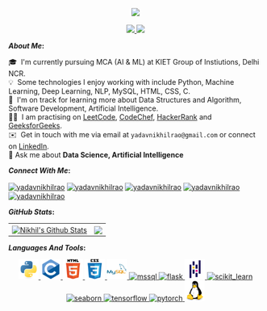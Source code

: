 <p align="center">
  <a href="https://github.com/yadavnikhilrao"> <img src="assets/welcome.svg"/> </a>
</p>

<p align="center">
  <a href="https://github.com/yadavnikhilrao"> <img src="assets/samir.svg"/> <img src="assets/paul.svg"/> </a>
</p>


<b>*About Me*:</b> 

  🎓 &nbsp;I'm currently pursuing MCA (AI & ML) at KIET Group of Instiutions, Delhi NCR.\
  💡 &nbsp;Some technologies I enjoy working with include Python, Machine Learning, Deep Learning, NLP, MySQL, HTML, CSS, C.\
  🌱 &nbsp;I'm on track for learning more about Data Structures and Algorithm, Software Development, Artificial Intelligence.\
  👨‍💻 &nbsp;I am practising on [LeetCode](https://leetcode.com/yadavnikhilrao), [CodeChef](https://www.codechef.com/users/yadavnikhilrao), [HackerRank](https://www.hackerrank.com/yadavnikhilrao) and [GeeksforGeeks](https://auth.geeksforgeeks.org/user/yadavnikhilrao/practice).\
  ✉️ &nbsp;Get in touch with me via email at ```yadavnikhilrao@gmail.com``` or connect on [LinkedIn](https://www.linkedin.com/in/yadavnikhilrao).\
  💬 Ask me about **Data Science, Artificial Intelligence**

<b>*Connect With Me*:</b> 

<a href="https://instagram.com/yadavnikhilrao" target="blank"><img align="center" src="https://raw.githubusercontent.com/rahuldkjain/github-profile-readme-generator/master/src/images/icons/Social/instagram.svg" alt="yadavnikhilrao" height="20" width="30" /></a>
<a href="https://linkedin.com/in/yadavnikhilrao" target="blank"><img align="center" src="https://raw.githubusercontent.com/rahuldkjain/github-profile-readme-generator/master/src/images/icons/Social/linked-in-alt.svg" alt="yadavnikhilrao" height="20" width="30" /></a>
<a href="https://twitter.com/yadavnikhilrao" target="blank"><img align="center" src="https://raw.githubusercontent.com/rahuldkjain/github-profile-readme-generator/master/src/images/icons/Social/twitter.svg" alt="yadavnikhilrao" height="20" width="30" /></a>
<a href="https://kaggle.com/yadavnikhilrao" target="blank"><img align="center" src="https://raw.githubusercontent.com/rahuldkjain/github-profile-readme-generator/master/src/images/icons/Social/kaggle.svg" alt="yadavnikhilrao" height="20" width="30" /></a>
<a href="https://www.youtube.com/c/yadavnikhilrao" target="blank"><img align="center" src="https://raw.githubusercontent.com/rahuldkjain/github-profile-readme-generator/master/src/images/icons/Social/youtube.svg" alt="yadavnikhilrao" height="20" width="30" /></a>

 <b> </b>

<b>*GitHub Stats*:</b> 
  
  <b> </b> 
  
  
<p align="center">
<table>
<tr>
  
  <td>
  <a href="https://github.com/yadavnikhilrao">
  <img align="center" src="https://github-readme-streak-stats.herokuapp.com/?user=yadavnikhilrao&theme=radical&hide_border=true" alt="Nikhil's Github Stats" height="180rem" />
  </a>
  </td>
    
  <td> 
<a href="https://github.com/yadavnikhilrao"><img align="center" src="https://github-readme-stats.vercel.app/api/top-langs/?username=yadavnikhilrao&layout=compact&theme=radical&hide_border=true" height="180rem"/></a>
  </td>
    
</tr>
</table>
</p>


  
<b>*Languages And Tools*:</b>
  
<b> </b>  

  <p align="center">
  <a href="https://www.python.org" target="_blank" rel="noreferrer"> <img src="https://raw.githubusercontent.com/devicons/devicon/master/icons/python/python-original.svg" alt="python" width="40" height="40"/> </a> 
  <a href="https://www.cprogramming.com/" target="_blank" rel="noreferrer"> <img src="https://raw.githubusercontent.com/devicons/devicon/master/icons/c/c-original.svg" alt="c" width="40" height="40"/> </a> 
  <a href="https://www.w3.org/html/" target="_blank" rel="noreferrer"> <img src="https://raw.githubusercontent.com/devicons/devicon/master/icons/html5/html5-original-wordmark.svg" alt="html5" width="40" height="40"/> </a>
  <a href="https://www.w3schools.com/css/" target="_blank" rel="noreferrer"> <img src="https://raw.githubusercontent.com/devicons/devicon/master/icons/css3/css3-original-wordmark.svg" alt="css3" width="40" height="40"/> </a>
  <a href="https://www.mysql.com/" target="_blank" rel="noreferrer"> <img src="https://raw.githubusercontent.com/devicons/devicon/master/icons/mysql/mysql-original-wordmark.svg" alt="mysql" width="40" height="40"/> </a> 
  <a href="https://www.microsoft.com/en-us/sql-server" target="_blank" rel="noreferrer"> <img src="https://www.svgrepo.com/show/303229/microsoft-sql-server-logo.svg" alt="mssql" width="40" height="40"/> </a>
  <a href="https://flask.palletsprojects.com/" target="_blank" rel="noreferrer"> <img src="https://www.vectorlogo.zone/logos/pocoo_flask/pocoo_flask-icon.svg" alt="flask" width="40" height="40"/> </a> 
  <a href="https://pandas.pydata.org/" target="_blank" rel="noreferrer"> <img src="https://raw.githubusercontent.com/devicons/devicon/2ae2a900d2f041da66e950e4d48052658d850630/icons/pandas/pandas-original.svg" alt="pandas" width="40" height="40"/> </a>
  <a href="https://scikit-learn.org/" target="_blank" rel="noreferrer"> <img src="https://upload.wikimedia.org/wikipedia/commons/0/05/Scikit_learn_logo_small.svg" alt="scikit_learn" width="40" height="40"/> </a> 
  <a href="https://seaborn.pydata.org/" target="_blank" rel="noreferrer"> <img src="https://seaborn.pydata.org/_images/logo-mark-lightbg.svg" alt="seaborn" width="40" height="40"/> </a> 
  <a href="https://www.tensorflow.org" target="_blank" rel="noreferrer"> <img src="https://www.vectorlogo.zone/logos/tensorflow/tensorflow-icon.svg" alt="tensorflow" width="40" height="40"/> </a>
  <a href="https://pytorch.org/" target="_blank" rel="noreferrer"> <img src="https://www.vectorlogo.zone/logos/pytorch/pytorch-icon.svg" alt="pytorch" width="40" height="40"/> </a> 
  <a href="https://www.linux.org/" target="_blank" rel="noreferrer"> <img src="https://raw.githubusercontent.com/devicons/devicon/master/icons/linux/linux-original.svg" alt="linux" width="40" height="40"/> </a>
  </p>
  
  
 


  
